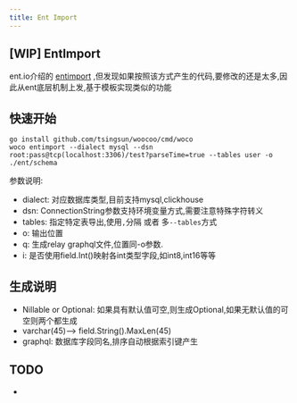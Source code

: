 ```yaml
---
title: Ent Import
---
```


## [WIP] EntImport

ent.io介绍的 [entimport](https://github.com/ariga/entimport) ,但发现如果按照该方式产生的代码,要修改的还是太多,因此从ent底层机制上发,基于模板实现类似的功能

## 快速开始

```
go install github.com/tsingsun/woocoo/cmd/woco
woco entimport --dialect mysql --dsn root:pass@tcp(localhost:3306)/test?parseTime=true --tables user -o ./ent/schema
```

参数说明:
- dialect: 对应数据库类型,目前支持mysql,clickhouse
- dsn: ConnectionString参数支持环境变量方式,需要注意特殊字符转义
- tables: 指定特定表导出,使用`,`分隔 或者 多`--tables`方式
- o: 输出位置
- q: 生成relay graphql文件,位置同-o参数.
- i: 是否使用field.Int()映射各int类型字段,如int8,int16等等

## 生成说明

- Nillable or Optional: 如果具有默认值可空,则生成Optional,如果无默认值的可空则两个都生成
- varchar(45)--> field.String().MaxLen(45)
- graphql: 数据库字段同名,排序自动根据索引键产生

## TODO

- 